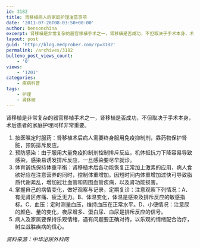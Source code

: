 ```yaml
---
id: 3182
title: 肾移植病人的家庭护理注意事项
date: '2011-07-26T08:03:50+00:00'
author: bensonchina
excerpt: 肾移植是非常复杂的器官移植手术之一，肾移植是否成功，不但取决于手术本身，术后患者的家庭护理同样非常重要。
layout: post
guid: 'http://blog.medprober.com/?p=3182'
permalink: /archives/3182
bulteno_post_views_count:
    - '0'
views:
    - '1201'
categories:
    - 疾病科普
tags:
    - 护理
    - 肾移植
---
```


肾移植是非常复杂的器官移植手术之一，肾移植是否成功，不但取决于手术本身，术后患者的家庭护理同样非常重要。

1. 按医嘱定时服药：肾移植术后病人需要终身服用免疫抑制剂，靠药物保护肾脏，预防排斥反应。
2. 预防感染：由于服用大量免疫抑制剂控制排斥反应，机体抵抗力下降容易导致感染，感染易诱发排斥反应，一旦感染要尽早就诊。
3. 体育锻炼保持体重平衡：肾移植术后各功能恢复正常加上激素的应用，病人食欲好应在注意营养的同时，控制体重增加。因短时间内体重增加过快可导致脂质代谢紊乱，增加冠壮血管和周围血管疾病，以及肾功能损害。
4. 掌握自己的病情变化，做好观察与记录，定期复诊：注意观察下列情况：A、有无肾区疼痛、疲乏无力。B、体温变化，体温是感染及排斥反应的敏感指标。C、血压：定时测量血压，维持血压在正常水平。D、小便情况：注意尿的颜色、量的变化，夜尿增多、蛋白尿、血尿是排斥反应的信号。
5. 病人及家属要保持乐观情绪，遇有问题要正确对待，以乐观的情绪配合治疗，树立战胜疾病的信心。

*资料来源：中华泌尿外科网*